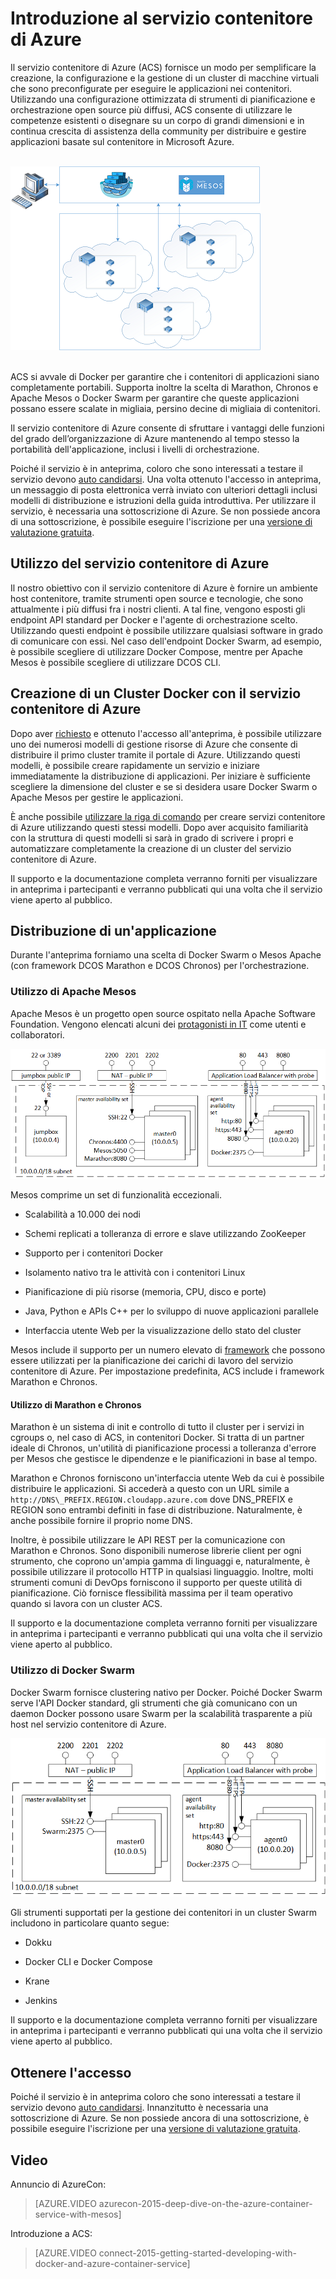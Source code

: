 <properties
   pageTitle="Introduzione al servizio contenitore di Azure | Microsoft Azure"
   description="Il servizio contenitore di Azure (ACS) fornisce un modo per semplificare la creazione, la configurazione e la gestione di un cluster di macchine virtuali che sono preconfigurate per eseguire le applicazioni nei contenitori."
   services="virtual-machines"
   documentationCenter=""
   authors="rgardler"
   manager="nepeters"
   editor=""
   tags="acs, azure-container-service"
   keywords="Docker, Contenitori, Micro-servizi, Mesos, Azure"/>
   
<tags
   ms.service="virtual-machines"
   ms.devlang="na"
   ms.topic="home-page"
   ms.tgt_pltfrm="na"
   ms.workload="na"
   ms.date="12/02/2015"
   ms.author="rogardle"/>

# Introduzione al servizio contenitore di Azure

Il servizio contenitore di Azure (ACS) fornisce un modo per semplificare la creazione, la configurazione e la gestione di un cluster di macchine virtuali che sono preconfigurate per eseguire le applicazioni nei contenitori. Utilizzando una configurazione ottimizzata di strumenti di pianificazione e orchestrazione open source più diffusi, ACS consente di utilizzare le competenze esistenti o disegnare su un corpo di grandi dimensioni e in continua crescita di assistenza della community per distribuire e gestire applicazioni basate sul contenitore in Microsoft Azure.

<br /> ![ACS fornisce uno strumento per gestire applicazioni in container su più host in Azure.](./media/acs-intro/acs-cluster.png) <br /><br />

ACS si avvale di Docker per garantire che i contenitori di applicazioni siano completamente portabili. Supporta inoltre la scelta di Marathon, Chronos e Apache Mesos o Docker Swarm per garantire che queste applicazioni possano essere scalate in migliaia, persino decine di migliaia di contenitori.

Il servizio contenitore di Azure consente di sfruttare i vantaggi delle funzioni del grado dell’organizzazione di Azure mantenendo al tempo stesso la portabilità dell'applicazione, inclusi i livelli di orchestrazione.

Poiché il servizio è in anteprima, coloro che sono interessati a testare il servizio devono [auto candidarsi](http://aka.ms/acspreview). Una volta ottenuto l'accesso in anteprima, un messaggio di posta elettronica verrà inviato con ulteriori dettagli inclusi modelli di distribuzione e istruzioni della guida introduttiva. Per utilizzare il servizio, è necessaria una sottoscrizione di Azure. Se non possiede ancora di una sottoscrizione, è possibile eseguire l'iscrizione per una [versione di valutazione gratuita](http://azure.microsoft.com/pricing/free-trial/?WT.mc_id=AA4C1C935).

Utilizzo del servizio contenitore di Azure
-----------------------------

Il nostro obiettivo con il servizio contenitore di Azure è fornire un ambiente host contenitore, tramite strumenti open source e tecnologie, che sono attualmente i più diffusi fra i nostri clienti. A tal fine, vengono esposti gli endpoint API standard per Docker e l'agente di orchestrazione scelto. Utilizzando questi endpoint è possibile utilizzare qualsiasi software in grado di comunicare con essi. Nel caso dell'endpoint Docker Swarm, ad esempio, è possibile scegliere di utilizzare Docker Compose, mentre per Apache Mesos è possibile scegliere di utilizzare DCOS CLI.

Creazione di un Cluster Docker con il servizio contenitore di Azure
-------------------------------------------------------

Dopo aver [richiesto](http://aka.ms/acspreview) e ottenuto l'accesso all'anteprima, è possibile utilizzare uno dei numerosi modelli di gestione risorse di Azure che consente di distribuire il primo cluster tramite il portale di Azure. Utilizzando questi modelli, è possibile creare rapidamente un servizio e iniziare immediatamente la distribuzione di applicazioni. Per iniziare è sufficiente scegliere la dimensione del cluster e se si desidera usare Docker Swarm o Apache Mesos per gestire le applicazioni.

È anche possibile [utilizzare la riga di comando](/documentation/articles/resource-group-template-deploy/) per creare servizi contenitore di Azure utilizzando questi stessi modelli. Dopo aver acquisito familiarità con la struttura di questi modelli si sarà in grado di scrivere i propri e automatizzare completamente la creazione di un cluster del servizio contenitore di Azure.

Il supporto e la documentazione completa verranno forniti per visualizzare in anteprima i partecipanti e verranno pubblicati qui una volta che il servizio viene aperto al pubblico.

Distribuzione di un'applicazione
------------------------

Durante l'anteprima forniamo una scelta di Docker Swarm o Mesos Apache (con framework DCOS Marathon e DCOS Chronos) per l'orchestrazione.

### Utilizzo di Apache Mesos

Apache Mesos è un progetto open source ospitato nella Apache Software Foundation. Vengono elencati alcuni dei [protagonisti in IT](http://mesos.apache.org/documentation/latest/powered-by-mesos/) come utenti e collaboratori.

![ACS configurato per Swarm che mostra agenti e schemi.](media/acs-intro/acs-mesos.png)

Mesos comprime un set di funzionalità eccezionali.

-   Scalabilità a 10.000 dei nodi

-   Schemi replicati a tolleranza di errore e slave utilizzando ZooKeeper

-   Supporto per i contenitori Docker

-   Isolamento nativo tra le attività con i contenitori Linux

-   Pianificazione di più risorse (memoria, CPU, disco e porte)

-   Java, Python e APIs C++ per lo sviluppo di nuove applicazioni parallele

-   Interfaccia utente Web per la visualizzazione dello stato del cluster

Mesos include il supporto per un numero elevato di [framework](http://mesos.apache.org/documentation/latest/frameworks/) che possono essere utilizzati per la pianificazione dei carichi di lavoro del servizio contenitore di Azure. Per impostazione predefinita, ACS include i framework Marathon e Chronos.

#### Utilizzo di Marathon e Chronos

Marathon è un sistema di init e controllo di tutto il cluster per i servizi in cgroups o, nel caso di ACS, in contenitori Docker. Si tratta di un partner ideale di Chronos, un'utilità di pianificazione processi a tolleranza d'errore per Mesos che gestisce le dipendenze e le pianificazioni in base al tempo.

Marathon e Chronos forniscono un'interfaccia utente Web da cui è possibile distribuire le applicazioni. Si accederà a questo con un URL simile a `http://DNS\_PREFIX.REGION.cloudapp.azure.com` dove DNS\_PREFIX e REGION sono entrambi definiti in fase di distribuzione. Naturalmente, è anche possibile fornire il proprio nome DNS.

Inoltre, è possibile utilizzare le API REST per la comunicazione con Marathon e Chronos. Sono disponibili numerose librerie client per ogni strumento, che coprono un'ampia gamma di linguaggi e, naturalmente, è possibile utilizzare il protocollo HTTP in qualsiasi linguaggio. Inoltre, molti strumenti comuni di DevOps forniscono il supporto per queste utilità di pianificazione. Ciò fornisce flessibilità massima per il team operativo quando si lavora con un cluster ACS.

Il supporto e la documentazione completa verranno forniti per visualizzare in anteprima i partecipanti e verranno pubblicati qui una volta che il servizio viene aperto al pubblico.

### Utilizzo di Docker Swarm

Docker Swarm fornisce clustering nativo per Docker. Poiché Docker Swarm serve l'API Docker standard, gli strumenti che già comunicano con un daemon Docker possono usare Swarm per la scalabilità trasparente a più host nel servizio contenitore di Azure.

![ACS configurato per l'utilizzo di Apache Mesos, che mostra jumpbox, agenti e schemi.](media/acs-intro/acs-swarm.png)

Gli strumenti supportati per la gestione dei contenitori in un cluster Swarm includono in particolare quanto segue:

-   Dokku

-   Docker CLI e Docker Compose

-   Krane

-   Jenkins

Il supporto e la documentazione completa verranno forniti per visualizzare in anteprima i partecipanti e verranno pubblicati qui una volta che il servizio viene aperto al pubblico.

Ottenere l'accesso
--------------

Poiché il servizio è in anteprima coloro che sono interessati a testare il servizio devono [auto candidarsi](http://aka.ms/acspreview). Innanzitutto è necessaria una sottoscrizione di Azure. Se non possiede ancora di una sottoscrizione, è possibile eseguire l'iscrizione per una [versione di valutazione gratuita](http://azure.microsoft.com/pricing/free-trial/?WT.mc_id=AA4C1C935).

Video
------
Annuncio di AzureCon:

> [AZURE.VIDEO azurecon-2015-deep-dive-on-the-azure-container-service-with-mesos]

Introduzione a ACS:

> [AZURE.VIDEO connect-2015-getting-started-developing-with-docker-and-azure-container-service]

<!---HONumber=AcomDC_1203_2015-->